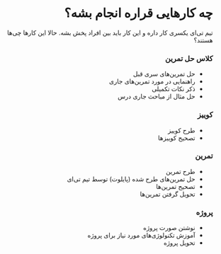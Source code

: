<div dir="rtl">

# چه کارهایی قراره انجام بشه؟

تیم تی‌ای یکسری کار داره و این کار باید بین افراد پخش بشه. حالا این کارها چی‌ها هستند؟

### کلاس حل تمرین

- حل تمرین‌های سری قبل
- راهنمایی در مورد تمرین‌های جاری
- ذکر نکات تکمیلی
- حل مثال از مباحث جاری درس

### کوییز

- طرح کوییز
- تصحیح کوییزها

### تمرین

- طرح تمرین
- حل تمرین‌های طرح شده (پایلوت) توسط تیم تی‌ای
- تصحیح تمرین‌ها
- تحویل گرفتن تمرین‌‌ها

### پروژه

- نوشتن صورت پروژه
- آموزش تکنولوژی‌های مورد نیاز برای پروژه
- تحویل پروژه

</div>
